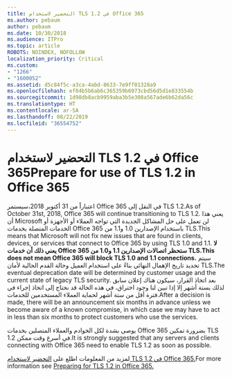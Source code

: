 ```yaml
---
title: التحضير لاستخدام TLS 1.2 في Office 365
ms.author: pebaum
author: pebaum
ms.date: 10/30/2018
ms.audience: ITPro
ms.topic: article
ROBOTS: NOINDEX, NOFOLLOW
localization_priority: Critical
ms.custom:
- "1266"
- "1600052"
ms.assetid: d5c84f5c-a3ca-4abd-8633-7e9ff01328a9
ms.openlocfilehash: ef04b5b6ab6c365359b6973cbd56d5d1e833554b
ms.sourcegitcommit: 1d98db8acb9959aba3b5e308a567ade6b62da56c
ms.translationtype: HT
ms.contentlocale: ar-SA
ms.lasthandoff: 08/22/2019
ms.locfileid: "36554752"
---
```

# <a name="prepare-for-use-of-tls-12-in-office-365"></a><span data-ttu-id="e887b-102">التحضير لاستخدام TLS 1.2 في Office 365</span><span class="sxs-lookup"><span data-stu-id="e887b-102">Prepare for use of TLS 1.2 in Office 365</span></span>

<span data-ttu-id="e887b-103">اعتباراً من 31 أكتوبر 2018،سيستمر Office 365 في النقل إلى TLS 1.2.</span><span class="sxs-lookup"><span data-stu-id="e887b-103">As of October 31st, 2018, Office 365 will continue transitioning to TLS 1.2.</span></span> <span data-ttu-id="e887b-104">يعني هذا أن Microsoft لن تعمل على حل المشاكل الجديدة التي تواجه العملاء أو الأجهزة أو الخدمات المتصلة بخدمات Office 365 باستخدام الإصدارين 1.0 و1.1 من TLS.</span><span class="sxs-lookup"><span data-stu-id="e887b-104">This means that Microsoft will not fix new issues that are found in clients, devices, or services that connect to Office 365 by using TLS 1.0 and 1.1.</span></span> <span data-ttu-id="e887b-105">**لا يعني ذلك أن خدمات Office 365 ستحظر اتصالات الإصدارين 1.1 و1.0 من TLS.**</span><span class="sxs-lookup"><span data-stu-id="e887b-105">**This does not mean Office 365 will block TLS 1.0 and 1.1 connections.**</span></span> <span data-ttu-id="e887b-106">سيتم تحديد تاريخ الإهمال النهائي بناءً على استخدام العميل وحالة القدم الحالية لأمان TLS.</span><span class="sxs-lookup"><span data-stu-id="e887b-106">The eventual deprecation date will be determined by customer usage and the current state of legacy TLS security.</span></span> <span data-ttu-id="e887b-107">بعد اتخاذ القرار، سيكون هناك إعلان سابق لذلك بستة أشهر إلا إذا تبين لنا وجود اختراق، في هذه الحالة قد نحتاج إلى اتخاذ إجراء في فترة أقل من ستة أشهر لحماية العملاء المستخدمين للخدمات.</span><span class="sxs-lookup"><span data-stu-id="e887b-107">After a decision is made, there will be an announcement six months in advance unless we become aware of a known compromise, in which case we may have to act in less than six months to protect customers who use the services.</span></span>
  
<span data-ttu-id="e887b-108">يوصى بشدة لكل الخوادم والعملاء المتصلين بخدمات Office 365 بضرورة تمكين TLS 1.2 في أسرع وقت ممكن.</span><span class="sxs-lookup"><span data-stu-id="e887b-108">It is strongly suggested that any servers and clients connecting with Office 365 need to enable TLS 1.2 as soon as possible.</span></span>
  
<span data-ttu-id="e887b-109">لمزيد من المعلومات اطلع على [التحضير لاستخدام TLS 1.2 في Office 365.](https://support.microsoft.com/help/4057306/preparing-for-tls-1-2-in-office-365)</span><span class="sxs-lookup"><span data-stu-id="e887b-109">For more information see [Preparing for TLS 1.2 in Office 365.](https://support.microsoft.com/help/4057306/preparing-for-tls-1-2-in-office-365)</span></span>
  